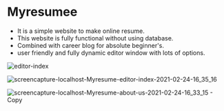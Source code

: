 # Myresumee

* It is a simple website to make online resume.
* This website is fully functional without using database.
* Combined with career blog for absolute beginner's.
* user friendly and fully dynamic editor window with lots of options.

![editor-index](https://user-images.githubusercontent.com/55667057/109004141-5e28ba00-76ce-11eb-90cc-731c0b51475e.png)

![screencapture-localhost-Myresume-editor-index-2021-02-24-16_35_16](https://user-images.githubusercontent.com/55667057/109003026-ef972c80-76cc-11eb-811f-cfc5b78e4277.png)

![screencapture-localhost-Myresume-about-us-2021-02-24-16_33_15 - Copy](https://user-images.githubusercontent.com/55667057/109002888-ce364080-76cc-11eb-82d1-1138d765d111.png)

